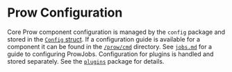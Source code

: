# Prow Configuration

Core Prow component configuration is managed by the `config` package and stored in the [`Config` struct](https://godoc.org/k8s.io/test-infra/prow/config#Config). If a configuration guide is available for a component it can be found in the [`/prow/cmd`](/prow/cmd) directory. See [`jobs.md`](/prow/jobs.md) for a guide to configuring ProwJobs.
Configuration for plugins is handled and stored separately. See the [`plugins`](/prow/plugins) package for details.
